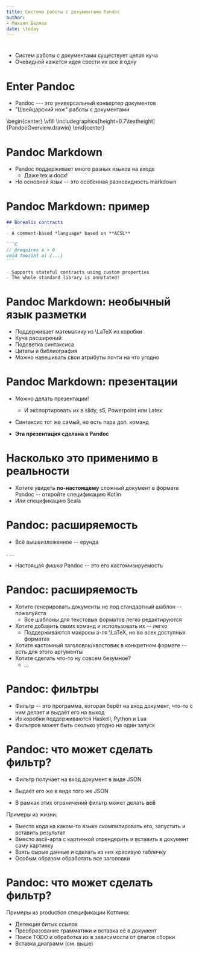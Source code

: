 ```yaml
---
title: Система работы с документами Pandoc
author:
- Михаил Беляев
date: \today
---
```


# 

- Систем работы с документами существует целая куча
- Очевидной кажется идея свести их все в одну

# Enter Pandoc

- Pandoc --- это универсальный конвертер документов
- "Швейцарский нож" работы с документами

\begin{center}
\vfill
\includegraphics[height=0.7\textheight]{PandocOverview.drawio}
\end{center}

# Pandoc Markdown

- Pandoc поддерживает много разных языков на входе
    - Даже tex и docx!
- Но основной язык -- это особенная разновидность markdown


# Pandoc Markdown: пример

`````md
## Borealis contracts

- A comment-based *language* based on **ACSL**

```C
// @requires a > 0
void foo(int a) {...}
```

- Supports stateful contracts using custom properties
- The whole standard library is annotated!
`````

# Pandoc Markdown: необычный язык разметки

- Поддерживает математику из \LaTeX из коробки
- Куча расширений
- Подсветка синтаксиса
- Цитаты и библиография
- Можно навешивать свои атрибуты почти на что угодно

# Pandoc Markdown: презентации

- Можно делать презентации!
    - И экспортировать их в slidy, s5, Powerpoint или Latex
- Синтаксис тот же самый, но есть пара доп. команд

- **Эта презентация сделана в Pandoc**

# Насколько это применимо в реальности

- Хотите увидеть **по-настоящему** сложный документ в формате Pandoc -- откройте спецификацию Kotlin
- Или спецификацию Scala

# Pandoc: расширяемость

- Всё вышеизложенное -- ерунда

. . . 

- Настоящая *фишка* Pandoc -- это его кастомизируемость

# Pandoc: расширяемость

- Хотите генерировать документы не под стандартный шаблон -- пожалуйста
    - Все шаблоны для текстовых форматов легко редактируются
- Хотите добавить своих команд и использовать их -- легко
    - Поддерживаются макросы а-ля \LaTeX, но во всех доступных форматах
- Хотите кастомный заголовок/хвостовик в конкретном формате -- есть для этого аргументы
- Хотите сделать что-то ну совсем безумное?
    - ...

# Pandoc: фильтры

- Фильтр -- это программа, которая берёт на вход документ, что-то с ним делает и выдаёт его на выход
- Из коробки поддерживаются Haskell, Python и Lua
- Фильтров может быть сколько угодно на один запуск

# Pandoc: что может сделать фильтр?

- Фильтр получает на вход документ в виде JSON
- Выдаёт его же в виде того же JSON

- В рамках этих ограничений фильтр может делать **всё**

Примеры из жизни:

- Вместо кода на каком-то языке скомпилировать его, запустить и вставить результат
- Вместо ascii-арта с картинкой отрендерить и вставить в документ саму картинку
- Взять сырые данные и сделать из них красивую табличку
- Особым образом обработать все заголовки

# Pandoc: что может сделать фильтр?

Примеры из production спецификации Котлина:

- Детекция битых ссылок
- Преобразование грамматики и вставка её в документ
- Поиск TODO и обработка их в зависимости от флагов сборки
- Вставка диаграмм (см. выше)
